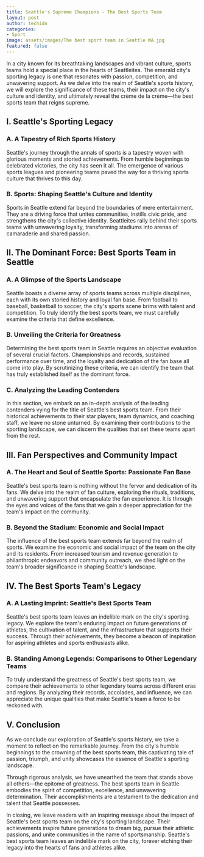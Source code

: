 ```yaml
---
title: Seattle's Supreme Champions - The Best Sports Team
layout: post
author: techidn
categories: 
- Sport
image: assets/images/The best sport team in Seattle WA.jpg
featured: false
---
```


In a city known for its breathtaking landscapes and vibrant culture, sports teams hold a special place in the hearts of Seattleites. The emerald city's sporting legacy is one that resonates with passion, competition, and unwavering support. As we delve into the realm of Seattle's sports history, we will explore the significance of these teams, their impact on the city's culture and identity, and ultimately reveal the crème de la crème—the best sports team that reigns supreme.

## I. Seattle's Sporting Legacy
### A. A Tapestry of Rich Sports History
Seattle's journey through the annals of sports is a tapestry woven with glorious moments and storied achievements. From humble beginnings to celebrated victories, the city has seen it all. The emergence of various sports leagues and pioneering teams paved the way for a thriving sports culture that thrives to this day.

### B. Sports: Shaping Seattle's Culture and Identity
Sports in Seattle extend far beyond the boundaries of mere entertainment. They are a driving force that unites communities, instills civic pride, and strengthens the city's collective identity. Seattleites rally behind their sports teams with unwavering loyalty, transforming stadiums into arenas of camaraderie and shared passion.

## II. The Dominant Force: Best Sports Team in Seattle
### A. A Glimpse of the Sports Landscape
Seattle boasts a diverse array of sports teams across multiple disciplines, each with its own storied history and loyal fan base. From football to baseball, basketball to soccer, the city's sports scene brims with talent and competition. To truly identify the best sports team, we must carefully examine the criteria that define excellence.

### B. Unveiling the Criteria for Greatness
Determining the best sports team in Seattle requires an objective evaluation of several crucial factors. Championships and records, sustained performance over time, and the loyalty and dedication of the fan base all come into play. By scrutinizing these criteria, we can identify the team that has truly established itself as the dominant force.

### C. Analyzing the Leading Contenders
In this section, we embark on an in-depth analysis of the leading contenders vying for the title of Seattle's best sports team. From their historical achievements to their star players, team dynamics, and coaching staff, we leave no stone unturned. By examining their contributions to the sporting landscape, we can discern the qualities that set these teams apart from the rest.

## III. Fan Perspectives and Community Impact
### A. The Heart and Soul of Seattle Sports: Passionate Fan Base
Seattle's best sports team is nothing without the fervor and dedication of its fans. We delve into the realm of fan culture, exploring the rituals, traditions, and unwavering support that encapsulate the fan experience. It is through the eyes and voices of the fans that we gain a deeper appreciation for the team's impact on the community.

### B. Beyond the Stadium: Economic and Social Impact
The influence of the best sports team extends far beyond the realm of sports. We examine the economic and social impact of the team on the city and its residents. From increased tourism and revenue generation to philanthropic endeavors and community outreach, we shed light on the team's broader significance in shaping Seattle's landscape.

## IV. The Best Sports Team's Legacy
### A. A Lasting Imprint: Seattle's Best Sports Team
Seattle's best sports team leaves an indelible mark on the city's sporting legacy. We explore the team's enduring impact on future generations of athletes, the cultivation of talent, and the infrastructure that supports their success. Through their achievements, they become a beacon of inspiration for aspiring athletes and sports enthusiasts alike.

### B. Standing Among Legends: Comparisons to Other Legendary Teams
To truly understand the greatness of Seattle's best sports team, we compare their achievements to other legendary teams across different eras and regions. By analyzing their records, accolades, and influence, we can appreciate the unique qualities that make Seattle's team a force to be reckoned with.

## V. Conclusion
As we conclude our exploration of Seattle's sports history, we take a moment to reflect on the remarkable journey. From the city's humble beginnings to the crowning of the best sports team, this captivating tale of passion, triumph, and unity showcases the essence of Seattle's sporting landscape.

Through rigorous analysis, we have unearthed the team that stands above all others—the epitome of greatness. The best sports team in Seattle embodies the spirit of competition, excellence, and unwavering determination. Their accomplishments are a testament to the dedication and talent that Seattle possesses.

In closing, we leave readers with an inspiring message about the impact of Seattle's best sports team on the city's sporting landscape. Their achievements inspire future generations to dream big, pursue their athletic passions, and unite communities in the name of sportsmanship. Seattle's best sports team leaves an indelible mark on the city, forever etching their legacy into the hearts of fans and athletes alike.
